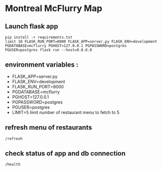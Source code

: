 # Montreal McFlurry Map
## Launch flask app
```
pip install -r requirements.txt
limit 10 FLASK_RUN_PORT=8000 FLASK_APP=server.py FLASK_ENV=development PGDATABASE=mcflurry PGHOST=127.0.0.1 PGPASSWORD=postgres PGUSER=postgres flask run --host=0.0.0.0
```
## environment variables :
- FLASK_APP=server.py 
- FLASK_ENV=development
- FLASK_RUN_PORT=8000
- PGDATABASE=mcflurry 
- PGHOST=127.0.0.1 
- PGPASSWORD=postgres 
- PGUSER=postgres
- LIMIT=5 limit number of restaurant menu to fetch to 5

## refresh menu of restaurants 
`/refresh`

## check status of app and db connection
`/health`